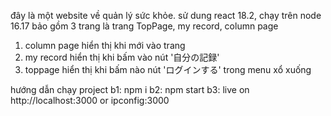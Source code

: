 đây là một website về quản lý sức khỏe. sử dung react 18.2, chạy trên node 16.17 bảo gồm 3 trang là trang TopPage, my record, column page

1. column page hiển thị khi mới vào trang
2. my record hiển thị khi bấm vào nút '自分の記録'
3. toppage hiển thị khi bấm nào nút 'ログインする' trong menu xổ xuống

hướng dẫn chạy project
b1: npm i
b2: npm start
b3: live on http://localhost:3000 or ipconfig:3000
